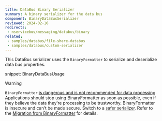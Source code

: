 ```yaml
---
title: DataBus Binary Serializer
summary: A binary serializer for the data bus
component: BinaryDataBusSerializer
reviewed: 2024-02-16
redirects:
 - nservicebus/messaging/databus/binary
related:
 - samples/databus/file-share-databus
 - samples/databus/custom-serializer
---
```


This DataBus serializer uses the `BinaryFormatter` to serialize and deserialize data bus properties.

snippet: BinaryDataBusUsage

> [!WARNING]
> `BinaryFormatter` [is dangerous and is not recommended for data processing](https://aka.ms/binaryformatter). Applications should stop using BinaryFormatter as soon as possible, even if they believe the data they're processing to be trustworthy. BinaryFormatter is insecure and can't be made secure. Switch to a [safer serializer](/nservicebus/messaging/databus/#serialization). Refer to the [Migration from BinaryFormatter](/nservicebus/upgrades/7to8/databus.md#migration-from-binaryformatter) for details.
